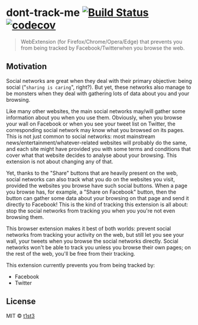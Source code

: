 # dont-track-me [![Build Status](https://travis-ci.org/t1st3/dont-track-me.svg?branch=master)](https://travis-ci.org/t1st3/dont-track-me) [![codecov](https://codecov.io/gh/t1st3/dont-track-me/badge.svg?branch=master)](https://codecov.io/gh/t1st3/dont-track-me?branch=master)

> WebExtension (for Firefox/Chrome/Opera/Edge) that prevents you from being tracked by Facebook/Twitterwhen you browse the web.


## Motivation

Social networks are great when they deal with their primary objective: being social ("`sharing is caring`", right?). But yet, these networks also manage to be monsters when they deal with gathering lots of data about you and your browsing.

Like many other websites, the main social networks may/will gather some information about you when you use them. Obviously, when you browse your wall on Facebook or when you see your tweet list on Twitter, the corresponding social network may know what you browsed on its pages. This is not just common to social networks: most mainstream news/entertainment/whatever-related websites will probably do the same, and each site might have provided you with some terms and conditions that cover what that website decides to analyse about your browsing. This extension is not about changing any of that.

Yet, thanks to the "Share" buttons that are heavily present on the web, social networks can also track what you do on the websites you visit, provided the websites you browse have such social buttons. When a page you browse has, for example, a "Share on Facebook" button, then the button can gather some data about your browsing on that page and send it directly to Facebook! This is the kind of tracking this extension is all about: stop the social networks from tracking you when you you're not even browsing them.

This browser extension makes it best of both worlds: prevent social networks from tracking your activity on the web, but still let you see your wall, your tweets when you browse the social networks directly. Social networks won't be able to track you unless you browse their own pages; on the rest of the web, you'll be free from their tracking.

This extension currently prevents you from being tracked by:

* Facebook
* Twitter


## License

MIT © [t1st3](https://t1st3.com)
